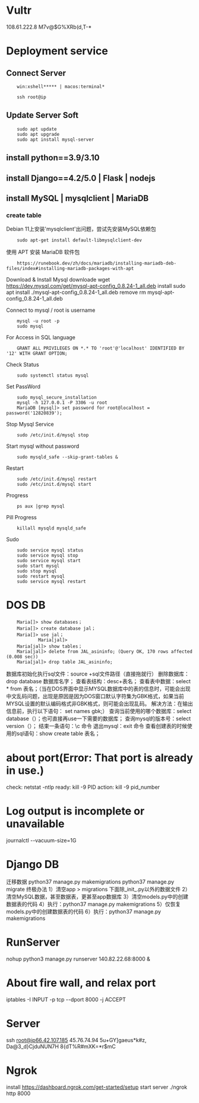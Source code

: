 # Vultr
108.61.222.8
M7v@$G%XRb(d,T-*

# Deployment service
## Connect Server
        win:xshell***** | macos:terminal*
        
        ssh root@ip
## Update Server Soft

        sudo apt update
        sudo apt upgrade
        sudo apt install mysql-server
## install python==3.9/3.10
## install Django==4.2/5.0 | Flask | nodejs
## install MySQL | mysqlclient | MariaDB
### create table

Debian 11上安装'mysqlclient'出问题，尝试先安装MySQL依赖包

        sudo apt-get install default-libmysqlclient-dev
使用 APT 安装 MariaDB 软件包

        https://runebook.dev/zh/docs/mariadb/installing-mariadb-deb-files/index#installing-mariadb-packages-with-apt
Download & Install Mysql
        downloade
        wget https://dev.mysql.com/get/mysql-apt-config_0.8.24-1_all.deb
        install
        sudo apt install ./mysql-apt-config_0.8.24-1_all.deb
        remove
        rm mysql-apt-config_0.8.24-1_all.deb

Connect to mysql / root is username

        mysql -u root -p
        sudo mysql
For Access in SQL language

        GRANT ALL PRIVILEGES ON *.* TO 'root'@'localhost' IDENTIFIED BY '12' WITH GRANT OPTION;
Check Status

        sudo systemctl status mysql
Set PassWord

        sudo mysql_secure_installation
        mysql -h 127.0.0.1 -P 3306 -u root
        MariaDB [mysql]> set password for root@localhost = password('12820839');
Stop Mysql Service

        sudo /etc/init.d/mysql stop 
Start mysql without password

        sudo mysqld_safe --skip-grant-tables & 
Restart

        sudo /etc/init.d/mysql restart
        sudo /etc/init.d/mysql start
Progress

        ps aux |grep mysql
Pill Progress

        killall mysqld mysqld_safe
Sudo

        sudo service mysql status
        sudo service mysql stop
        sudo service mysql start
        sudo start mysql
        sudo stop mysql
        sudo restart mysql
        sudo service mysql restart
# DOS DB

        Maria[]> show databases；
        Maria[]> create database jal；
        Maria[]> use jal；
                Maria[jal]> 
        Maria[jal]> show tables；
        Maria[jal]> delete from JAL_asininfo; (Query OK, 170 rows affected (0.008 sec))
        Maria[jal]> drop table JAL_asininfo;

数据库初始化执行sql文件：source +sql文件路径（直接拖就行）
删除数据库：drop database 数据库名字；
查看表结构：desc+表名；
查看表中数据：select * from 表名；（当在DOS界面中显示MYSQL数据库中的表的信息时，可能会出现中文乱码问题，出现是原因是因为DOS窗口默认字符集为GBK格式，如果当前MYSQL设置的默认编码格式非GBK格式，则可能会出现乱码。
解决方法：在输出信息前，执行以下语句：
set names gbk;）
查询当前使用的哪个数据库：select database（）；也可直接再use一下需要的数据库；
查询mysql的版本号：select version（）；
结束一条语句：\c 命令
退出mysql：exit 命令
查看创建表的时候使用的sql语句：show create table 表名；


# about port(Error: That port is already in use.)
check: netstat -ntlp
ready: kill -9 PID
action: kill -9 pid_number

# Log output is incomplete or unavailable
journalctl --vacuum-size=1G

# Django DB
迁移数据
        python37 manage.py makemigrations
        python37 manage.py migrate
终极办法
        1）清空app > migrations 下面除_init_.py以外的数据文件
        2）清空MySQL数据，甚至数据表，更甚至app数据库
        3）清空models.py中的创建数据表的代码
        4）执行：python37 manage.py makemigrations
        5）仅恢复models.py中的创建数据表的代码
        6）执行：python37 manage.py makemigrations

# RunServer
nohup python3 manage.py runserver 140.82.22.68:8000 &
# About fire wall, and relax port
iptables -I INPUT -p tcp --dport 8000 -j ACCEPT
# Server
ssh root@ip66.42.107.185 45.76.74.94
5u+GY]gaeus*k#z,
Da@3_d}CjduNUN7H
8{dT%R#mXK=*r$mC

# Ngrok
install
        https://dashboard.ngrok.com/get-started/setup
start server
         ./ngrok http 8000

